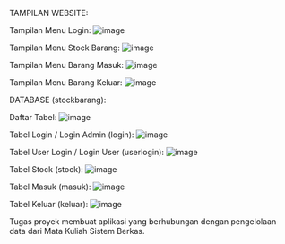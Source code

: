 TAMPILAN WEBSITE:

Tampilan Menu Login:
![image](https://github.com/percivalyan/stockbarang/assets/150053025/f1b07b13-4722-41a8-8b05-bdae55d777da)

Tampilan Menu Stock Barang:
![image](https://github.com/percivalyan/stockbarang/assets/150053025/34cf8876-ad6e-40f9-93ad-d7f6ed06d5dc)

Tampilan Menu Barang Masuk:
![image](https://github.com/percivalyan/stockbarang/assets/150053025/9b719062-a321-48bc-9b84-036df9ca749f)

Tampilan Menu Barang Keluar:
![image](https://github.com/percivalyan/stockbarang/assets/150053025/7433df4e-1df2-4e5b-bddf-6b572945e73b)

DATABASE (stockbarang):

Daftar Tabel:
![image](https://github.com/percivalyan/stockbarang/assets/150053025/e0f5c5dd-1216-432e-970e-4d01cf190bc7)

Tabel Login / Login Admin (login):
![image](https://github.com/percivalyan/stockbarang/assets/150053025/2cfc21a0-0b97-4832-a8e2-d589cde5fb9a)

Tabel User Login / Login User (userlogin):
![image](https://github.com/percivalyan/stockbarang/assets/150053025/73a3f035-2828-443b-856c-510cb384d233)

Tabel Stock (stock):
![image](https://github.com/percivalyan/stockbarang/assets/150053025/6b3cfcc4-5f05-4614-8eab-86a136f86d12)

Tabel Masuk (masuk):
![image](https://github.com/percivalyan/stockbarang/assets/150053025/0b85f453-4335-4b4f-9d8d-dd7ff00aa1ae)

Tabel Keluar (keluar):
![image](https://github.com/percivalyan/stockbarang/assets/150053025/4bb4fe57-7824-4aab-83e3-6f5afa920b8d)

Tugas proyek membuat aplikasi yang berhubungan dengan pengelolaan data dari Mata Kuliah Sistem Berkas.
